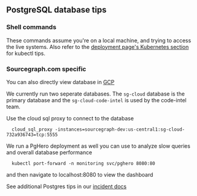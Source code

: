 ## PostgreSQL database tips



### Shell commands

These commands assume you're on a local machine, and trying to access the live systems. Also refer to the [deployment page's Kubernetes section](./kubernetes.md) for kubectl tips.

### Sourcegraph.com specific

You can also directly view database in [GCP](https://console.cloud.google.com/sql/instances?project=sourcegraph-dev)

We currently run two seperate databases. The `sg-cloud` database is the primary database and the `sg-cloud-code-intel` is used by the code-intel team.

Use the cloud sql proxy to connect to the database
```
  cloud_sql_proxy -instances=sourcegraph-dev:us-central1:sg-cloud-732a936743=tcp:5555
```


We run a PgHero deployment as well you can use to analyze slow queries and overall database performance
```
  kubectl port-forward -n monitoring svc/pghero 8080:80
```
and then navigate to localhost:8080 to view the dashboard

See additional Postgres tips in our [incident docs](../incidents/playbooks/index.md#postgreSQL-database-problems)
